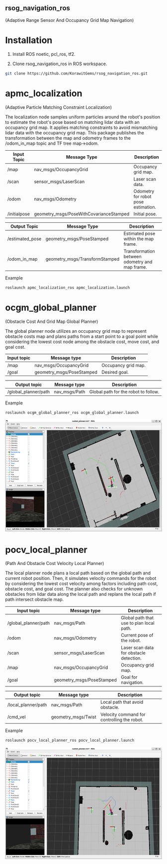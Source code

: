 ## rsog_navigation_ros
(Adaptive Range Sensor And Occupancy Grid Map Navigation)

# Installation

1. Install ROS noetic, pcl_ros, tf2.

2. Clone rsog_navigation_ros in ROS workspace.

```bash
git clone https://github.com/KorawitGems/rsog_navigation_ros.git
```

# apmc_localization
(Adaptive Particle Matching Constraint Localization)

The localization node samples uniform particles around the robot's position to estimate the robot's pose based on matching lidar data with an occupancy grid map. It applies matching constraints to avoid mismatching lidar data with the occupancy grid map. This package publishes the transformation between the map and odometry frames to the /odom_in_map topic and TF tree map->odom.


| Input Topic      | Message Type                             | Description                          |
|------------------|------------------------------------------|--------------------------------------|
| /map             | nav_msgs/OccupancyGrid                   | Occupancy grid map.                  |
| /scan            | sensor_msgs/LaserScan                    | Laser scan data.                     |
| /odom            | nav_msgs/Odometry                        | Odometry for robot pose estimation.  |
| /initialpose     | geometry_msgs/PoseWithCovarianceStamped  | Initial pose.                        |

| Output Topic      | Message Type                   |Description                                     |
|-------------------|--------------------------------|-----------------------------------------------|
| /estimated_pose   | geometry_msgs/PoseStamped      | Estimated pose within the map frame.          |
| /odom_in_map      | geometry_msgs/TransformStamped | Transformation between odometry and map frame.|

Example
```bash
roslaunch apmc_localization_ros apmc_localization.launch
```

# ocgm_global_planner
(Obstacle Cost And Grid Map Global Planner)

The global planner node utilizes an occupancy grid map to represent obstacle costs map and plans paths from a start point to a goal point while considering the lowest cost node among the obstacle cost, move cost, and goal cost.

| Input topic       | Message type                   | Description                                   |
|-------------------|--------------------------------|-----------------------------------------------|
| /map              | nav_msgs/OccupancyGrid         | Occupancy grid map.                           |
| /goal             | geometry_msgs/PoseStamped      | Desired goal.                                 |

| Output topic           | Message type              |Description                                     |
|------------------------|---------------------------|------------------------------------------------|
| /global_planner/path   | nav_msgs/Path             | Global path for the robot to follow.           |

Example
```bash
roslaunch ocgm_global_planner_ros ocgm_global_planner.launch
```

<p align="center">
  <img src="image/global_path.png" width="640" height="360"/>
</p>

# pocv_local_planner
(Path And Obstacle Cost Velocity Local Planner)

The local planner node plans a local path based on the global path and current robot position. Then, it simulates velocity commands for the robot by considering the lowest cost velocity among factors including path cost, obstacle cost, and goal cost. The planner also checks for unknown obstacles from lidar data along the local path and replans the local path if path intersect obstacle map.

| Input topic          | Message type              | Description                                     |
|----------------------|---------------------------|-------------------------------------------------|
| /global_planner/path | nav_msgs/Path             | Global path that use to plan local path.        |
| /odom                | nav_msgs/Odometry         | Current pose of the robot.                      |
| /scan                | sensor_msgs/LaserScan     | Laser scan data for obstacle detection.         |
| /map                 | nav_msgs/OccupancyGrid    | Occupancy grid map.                             |
| /goal                | geometry_msgs/PoseStamped | Goal for navigation.                            |

| Output topic           | Message type         | Description                                        |
|------------------------|----------------------|----------------------------------------------------|
| /local_planner/path    | nav_msgs/Path        | Local path that avoid obstacle.                    |
| /cmd_vel               | geometry_msgs/Twist  | Velocity command for controlling the robot.        |

Example
```bash
roslaunch pocv_local_planner_ros pocv_local_planner.launch
```

<p align="center">
  <img src="image/local_path.png" width="640" height="360"/>
</p>